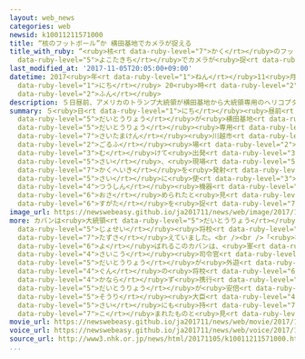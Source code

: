 ```yaml
---
layout: web_news
categories: web
newsid: k10011211571000
title: “核のフットボール”か 横田基地でカメラが捉える
title_with_ruby: “<ruby>核<rt data-ruby-level="7">かく</rt></ruby>のフットボール”か <ruby>横田基地<rt
  data-ruby-level="5">よこたきち</rt></ruby>でカメラが<ruby>捉<rt data-ruby-level="7">とら</rt></ruby>える
last_modified_at: '2017-11-05T20:05:00+09:00'
datetime: 2017<ruby>年<rt data-ruby-level="1">ねん</rt></ruby>11<ruby>月<rt data-ruby-level="1">がつ</rt></ruby>05<ruby>日<rt
  data-ruby-level="1">にち</rt></ruby> 20<ruby>時<rt data-ruby-level="2">じ</rt></ruby>05<ruby>分<rt
  data-ruby-level="2">ふん</rt></ruby>
description: ５日昼前、アメリカのトランプ大統領が横田基地から大統領専用のヘリコプターで埼玉県川越市のゴルフ場に向けて出発する際、現場のテレビカメラが、核兵器を発射する際に使う通信機器などが収められたと見られるカバンの姿を捉えました。
summary: ５<ruby>日<rt data-ruby-level="1">にち</rt></ruby><ruby>昼前<rt data-ruby-level="2">ひるまえ</rt></ruby>、アメリカのトランプ<ruby>大統領<rt
  data-ruby-level="5">だいとうりょう</rt></ruby>が<ruby>横田基地<rt data-ruby-level="5">よこたきち</rt></ruby>から<ruby>大統領<rt
  data-ruby-level="5">だいとうりょう</rt></ruby><ruby>専用<rt data-ruby-level="6">せんよう</rt></ruby>のヘリコプターで<ruby>埼玉県<rt
  data-ruby-level="7">さいたまけん</rt></ruby><ruby>川越市<rt data-ruby-level="8">かわごえし</rt></ruby>の<ruby>ゴルフ<rt
  data-ruby-level="2">ごるふ</rt></ruby><ruby>場<rt data-ruby-level="2">じょう</rt></ruby>に<ruby>向<rt
  data-ruby-level="3">む</rt></ruby>けて<ruby>出発<rt data-ruby-level="3">しゅっぱつ</rt></ruby>する<ruby>際<rt
  data-ruby-level="5">さい</rt></ruby>、<ruby>現場<rt data-ruby-level="5">げんば</rt></ruby>のテレビカメラが、<ruby>核兵器<rt
  data-ruby-level="7">かくへいき</rt></ruby>を<ruby>発射<rt data-ruby-level="6">はっしゃ</rt></ruby>する<ruby>際<rt
  data-ruby-level="5">さい</rt></ruby>に<ruby>使<rt data-ruby-level="3">つか</rt></ruby>う<ruby>通信<rt
  data-ruby-level="4">つうしん</rt></ruby><ruby>機器<rt data-ruby-level="4">きき</rt></ruby>などが<ruby>収<rt
  data-ruby-level="6">おさ</rt></ruby>められたと<ruby>見<rt data-ruby-level="1">み</rt></ruby>られるカバンの<ruby>姿<rt
  data-ruby-level="6">すがた</rt></ruby>を<ruby>捉<rt data-ruby-level="7">とら</rt></ruby>えました。
image_url: https://newswebeasy.github.io/ja201711/news/web/image/2017/11/05/K10011211571_1711051914_1711051915_01_03.jpg
more: カバンは<ruby>大統領<rt data-ruby-level="5">だいとうりょう</rt></ruby>に<ruby>随行<rt data-ruby-level="7">ずいこう</rt></ruby>する<ruby>女性<rt
  data-ruby-level="5">じょせい</rt></ruby><ruby>将校<rt data-ruby-level="6">しょうこう</rt></ruby>が<ruby>携<rt
  data-ruby-level="7">たずさ</rt></ruby>えていました。<br /><br />「<ruby>核<rt data-ruby-level="7">かく</rt></ruby>のフットボール」とも<ruby>呼<rt
  data-ruby-level="6">よ</rt></ruby>ばれるこのカバンは、<ruby>軍<rt data-ruby-level="4">ぐん</rt></ruby>の<ruby>最高<rt
  data-ruby-level="4">さいこう</rt></ruby><ruby>司令官<rt data-ruby-level="4">しれいかん</rt></ruby>であるアメリカ<ruby>大統領<rt
  data-ruby-level="5">だいとうりょう</rt></ruby>が<ruby>外遊<rt data-ruby-level="3">がいゆう</rt></ruby>するときなどに、<ruby>軍<rt
  data-ruby-level="4">ぐん</rt></ruby>の<ruby>将校<rt data-ruby-level="6">しょうこう</rt></ruby>が<ruby>必<rt
  data-ruby-level="4">かなら</rt></ruby>ず<ruby>携行<rt data-ruby-level="7">けいこう</rt></ruby>することになっていて、トランプ<ruby>大統領<rt
  data-ruby-level="5">だいとうりょう</rt></ruby>が<ruby>安倍<rt data-ruby-level="8">あべ</rt></ruby><ruby>総理<rt
  data-ruby-level="5">そうり</rt></ruby><ruby>大臣<rt data-ruby-level="4">だいじん</rt></ruby>とゴルフをプレーした<ruby>際<rt
  data-ruby-level="5">さい</rt></ruby>にも<ruby>持<rt data-ruby-level="7">も</rt></ruby>ち<ruby>込<rt
  data-ruby-level="7">こ</rt></ruby>まれたものと<ruby>見<rt data-ruby-level="1">み</rt></ruby>られます。
movie_url: https://newswebeasy.github.io/ja201711/news/web/movie/2017/11/05/k10011211571_201711051914_201711051915.mp4
voice_url: https://newswebeasy.github.io/ja201711/news/web/voice/2017/11/05/k10011211571_201711051914_201711051915.mp3
source_url: http://www3.nhk.or.jp/news/html/20171105/k10011211571000.html
...
```

